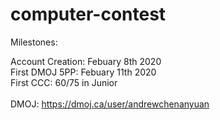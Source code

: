 # computer-contest

Milestones:

Account Creation: Febuary 8th 2020\
First DMOJ 5PP: Febuary 11th 2020\
First CCC: 60/75 in Junior\
\
DMOJ: https://dmoj.ca/user/andrewchenanyuan

